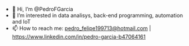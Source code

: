 - 👋 Hi, I’m @PedroFGarcia
- 👀 I’m interested in data analisys, back-end programming, automation and IoT
- 📫 How to reach me: pedro_felipe199713@hotmail.com | https://www.linkedin.com/in/pedro-garcia-b47064161

<!---
PedroFGarcia/PedroFGarcia is a ✨ special ✨ repository because its `README.md` (this file) appears on your GitHub profile.
You can click the Preview link to take a look at your changes.
--->
